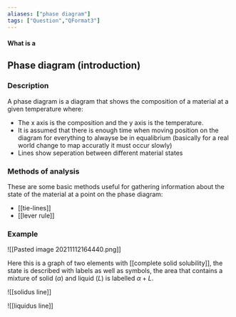 ```yaml
---
aliases: ["phase diagram"]
tags: ["Question","QFormat3"]
---
```


#### What is a
## Phase diagram (introduction)
### Description
A phase diagram is a diagram that shows the composition of a material at a given temperature where:
- The x axis is the composition and the y axis is the temperature.
- It is assumed that there is enough time when moving position on the diagram for everything to alwayse be in equalibrium (basically for a real world change to map accuratly it must occur slowly)
- Lines show seperation between different material states

### Methods of analysis
These are some basic methods useful for gathering information about the state of the material at a point on the phase diagram:
- [[tie-lines]]
- [[lever rule]]

### Example
![[Pasted image 20211112164440.png]]

Here this is a graph of two elements with [[complete solid solubility]], the state is described with labels as well as symbols, the area that contains a mixture of solid ($\alpha$) and liquid ($L$) is labelled $\alpha+L$.

![[solidus line]]

![[liquidus line]]